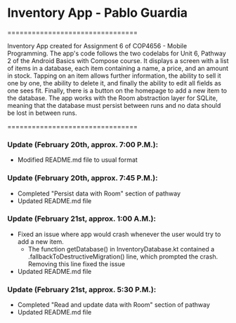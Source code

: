 <h1>Inventory App - Pablo Guardia</h1>

================================

Inventory App created for Assignment 6 of COP4656 - Mobile Programming.
The app's code follows the two codelabs for Unit 6, Pathway 2 of the Android Basics with Compose course. It displays a screen with a list of items in a database, each item containing a name, a price, and an amount in stock. Tapping on an item allows further information, the ability to sell it one by one, the ability to delete it, and finally the ability to edit all fields as one sees fit. Finally, there is a button on the homepage to add a new item to the database. The app works with the Room abstraction layer for SQLite, meaning that the database must persist between runs and no data should be lost in between runs.

================================

<h3>Update (February 20th, approx. 7:00 P.M.):</h3>

- Modified README.md file to usual format

<h3>Update (February 20th, approx. 7:45 P.M.):</h3>

- Completed "Persist data with Room" section of pathway
- Updated README.md file

<h3> Update (February 21st, approx. 1:00 A.M.):</h3>

- Fixed an issue where app would crash whenever the user would try to add a new item.
	- The function getDatabase() in InventoryDatabase.kt contained a .fallbackToDestructiveMigration() line, which prompted the crash. Removing this line fixed the issue
- Updated README.md file

<h3> Update (February 21st, approx. 5:30 P.M.):</h3>

- Completed "Read and update data with Room" section of pathway
- Updated README.md file
